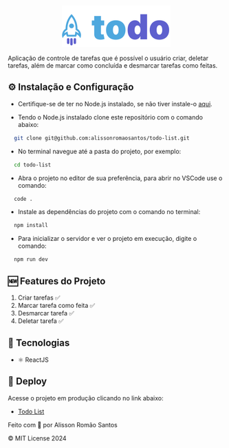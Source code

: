 <div align="center">
  <img src="./src/assets/logo.svg" alt="Logo Todo List" />
</div>

<p>Aplicação de controle de tarefas que é possível o usuário criar, deletar tarefas, além de marcar como concluída e desmarcar tarefas como feitas.</p>

## ⚙️ Instalação e Configuração
- Certifique-se de ter no Node.js instalado, se não tiver instale-o [aqui](https://nodejs.org/en).

- Tendo o Node.js instalado clone este repositório com o comando abaixo:
```bash
  git clone git@github.com:alissonromaosantos/todo-list.git
```

- No terminal navegue até a pasta do projeto, por exemplo:
```bash
  cd todo-list
```

- Abra o projeto no editor de sua preferência, para abrir no VSCode use o comando:
```bash
  code .
```

- Instale as dependências do projeto com o comando no terminal:
```bash
  npm install
```

- Para inicializar o servidor e ver o projeto em execução, digite o comando:
```bash
  npm run dev
```

## 🆕 Features do Projeto
  <ol>
    <li>Criar tarefas ✅</li>
    <li>Marcar tarefa como feita ✅</li>
    <li>Desmarcar tarefa ✅ </li>
    <li>Deletar tarefa ✅ </li>
  </ol>

## 💼 Tecnologias
  - ⚛️ ReactJS

## 🚀 Deploy
  Acesse o projeto em produção clicando no link abaixo:
    <ul>
      <li>[Todo List]()</li>
    </ul>

<p>Feito com 💙 por Alisson Romão Santos</p>
<p>&copy; MIT License 2024</p>
